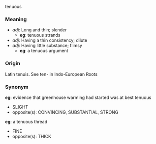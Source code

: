 tenuous
### Meaning
+ _adj_: Long and thin; slender
    + __eg__: tenuous strands
+ _adj_: Having a thin consistency; dilute
+ _adj_: Having little substance; flimsy
    + __eg__: a tenuous argument

### Origin

Latin tenuis. See ten- in Indo-European Roots

### Synonym

__eg__: evidence that greenhouse warming had started was at best tenuous

+ SLIGHT
+ opposite(s): CONVINCING, SUBSTANTIAL, STRONG

__eg__: a tenuous thread

+ FINE
+ opposite(s): THICK


